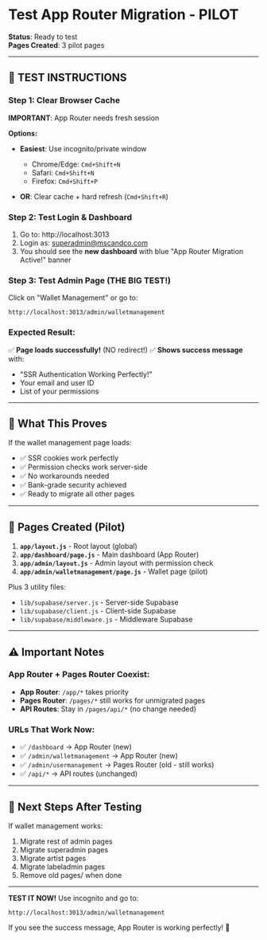 # Test App Router Migration - PILOT

**Status**: Ready to test  
**Pages Created**: 3 pilot pages  

---

## 🧪 **TEST INSTRUCTIONS**

### Step 1: Clear Browser Cache
**IMPORTANT**: App Router needs fresh session

**Options:**
- **Easiest**: Use incognito/private window
  - Chrome/Edge: `Cmd+Shift+N`
  - Safari: `Cmd+Shift+N`
  - Firefox: `Cmd+Shift+P`

- **OR**: Clear cache + hard refresh (`Cmd+Shift+R`)

### Step 2: Test Login & Dashboard
1. Go to: http://localhost:3013
2. Login as: superadmin@mscandco.com
3. You should see the **new dashboard** with blue "App Router Migration Active!" banner

### Step 3: Test Admin Page (THE BIG TEST!)
Click on "Wallet Management" or go to:
```
http://localhost:3013/admin/walletmanagement
```

### Expected Result:
✅ **Page loads successfully!** (NO redirect!)
✅ **Shows success message** with:
- "SSR Authentication Working Perfectly!"
- Your email and user ID
- List of your permissions

---

## 🎯 **What This Proves**

If the wallet management page loads:
- ✅ SSR cookies work perfectly
- ✅ Permission checks work server-side
- ✅ No workarounds needed
- ✅ Bank-grade security achieved
- ✅ Ready to migrate all other pages

---

## 📝 **Pages Created (Pilot)**

1. **`app/layout.js`** - Root layout (global)
2. **`app/dashboard/page.js`** - Main dashboard (App Router)
3. **`app/admin/layout.js`** - Admin layout with permission check
4. **`app/admin/walletmanagement/page.js`** - Wallet page (pilot)

Plus 3 utility files:
- `lib/supabase/server.js` - Server-side Supabase
- `lib/supabase/client.js` - Client-side Supabase
- `lib/supabase/middleware.js` - Middleware Supabase

---

## ⚠️ **Important Notes**

### App Router + Pages Router Coexist:
- **App Router**: `/app/*` takes priority
- **Pages Router**: `/pages/*` still works for unmigrated pages
- **API Routes**: Stay in `/pages/api/*` (no change needed)

### URLs That Work Now:
- ✅ `/dashboard` → App Router (new)
- ✅ `/admin/walletmanagement` → App Router (new)
- ✅ `/admin/usermanagement` → Pages Router (old - still works)
- ✅ `/api/*` → API routes (unchanged)

---

## 🚀 **Next Steps After Testing**

If wallet management works:
1. Migrate rest of admin pages
2. Migrate superadmin pages
3. Migrate artist pages
4. Migrate labeladmin pages
5. Remove old pages/ when done

---

**TEST IT NOW!** Use incognito and go to:
```
http://localhost:3013/admin/walletmanagement
```

If you see the success message, App Router is working perfectly! 🎉







